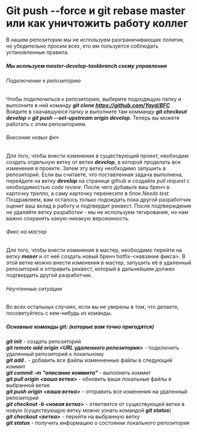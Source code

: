 # Git push --force и git rebase master или как уничтожить работу коллег
В нашем репозитории мы не используем разграничивающих политик, но убедительно просим всех, кто им пользуется соблюдать установленные правила.

##### Мы испльзуем ***master-develop-taskbranch*** схему управления
###### Подключение к репозиторию
Чтобы подключиться к репозиторию, выберите подходящую папку и выполните в ней команду ***git clone https://github.com/Yayd/BFC*** . Войдите в скачавшуюся папку и выполните там комманду ***git checkout develop*** и ***git push --set-upstream origin develop***. Теперь вы можете работать с этим репозиторием.
###### Внесение новых фич
Для того, чтобы внести изменения в существующий проект, необходим создать отдельную ветку от ветки ***develop***, в которой проделать все изменения в проекте. Затем эту ветку необходимо запушить в репозиторий. Если вы считаете, что поставленная задача выполнена, перейдите на ветку ***develop*** на странице github и создайте *pull request* с необходимостью *code review*.
После чего добавьте ваш бренч в карточку трелло, а саму карточку перенесите в блок *Needs test*. Поздравляем, вам осталось только подождать пока другой разработчик оценит ваш вклад в работу и подтвердит  реквест. После подтверждения не удаляйте ветку разработки - мы не используем тегирование, но нам важно сохранять какую-никакую версионность.
###### Фикс на мастер
Для того, чтобы внести изменения в мастер, необходимо перейти на ветку ***maser*** и от неё создать новый бренч hotfix-<навзание фикса>. В этой ветке можно внести изменения в мастер, запушить её в удаленный репозиторий и отправить реквест, который в дальнейшем должен подтвердить другой разработчик.
###### Неучтенные ситуации
Во всех остальных случаях, если вы не уверены в том, что делаете, посоветуйтесь с кем-нибудь из команды.

##### Основные команды git: (которые вам точно пригодятся)
***git init*** - создать репозиторий<br/>
***git remote add origin <URL удаленного репозитория>*** - подключить удаленный репозиторий к локальному<br/>
***git add .*** - добавить все файлы изменненные файлы в следующий коммит<br/>
***git commit -m "описание коммита"*** - выполнить коммит<br/>
***git pull origin <ваша ветка>*** - обновить ваши локальные файлы в выбранной ветке<br/>
***git push origin <ваша ветка>*** - отправить все изменения на удаленный репозиторий<br/>
***git checkout -b <новая ветка>*** - ответвится от существующей ветки в новую (существующую ветку можно узнать командой ***git status***)<br/>
***git checkout <ветка>*** - перейти на выбранную ветку<br/>
***git status*** - получить информацию о состоянии локального репозитория<br/>
